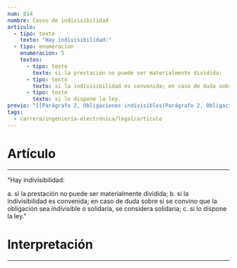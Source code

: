 ```yaml
---
num: 814
nombre: Casos de indivisibilidad
articulo:
  - tipo: texto
    texto: "Hay indivisibilidad:"
  - tipo: enumeracion
    enumeracion: 5
    textos:
      - tipo: texto
        texto: si la prestación no puede ser materialmente dividida;
      - tipo: texto
        texto: si la indivisibilidad es convenida; en caso de duda sobre si se convino que la obligación sea indivisible o solidaria, se considera solidaria;
      - tipo: texto
        texto: si lo dispone la ley.
previo: "[[Parágrafo 2, Obligaciones indivisibles|Parágrafo 2, Obligaciones indivisibles]]"
tags:
  - carrera/ingeniería-electrónica/legal/articulo
---
```

# Artículo
---
"Hay indivisibilidad:

 a. si la prestación no puede ser materialmente dividida;
 b. si la indivisibilidad es convenida; en caso de duda sobre si se convino que la obligación sea indivisible o solidaria, se considera solidaria;
 c. si lo dispone la ley."

# Interpretación
---
